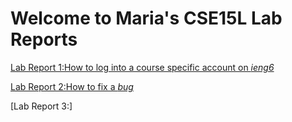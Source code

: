 # Welcome to Maria's CSE15L  Lab Reports 

[Lab Report 1:How to log into a course specific account on *ieng6*](lab-report-1-week-2.html)

[Lab Report 2:How to fix a *bug*](lab-report-2-week-4.html)

[Lab Report 3:]
